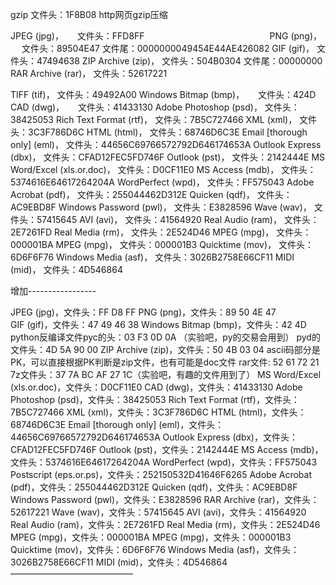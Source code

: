gzip                                                文件头：1F8B08    http网页gzip压缩

JPEG (jpg)，                        　    文件头：FFD8FF　　　　　　　　　　　　　　
PNG (png)，                       　      文件头：89504E47  文件尾：0000000049454E44AE426082
GIF (gif)，                                      文件头：47494638
ZIP Archive (zip)，                        文件头：504B0304 文件尾：00000000
RAR Archive (rar)，                      文件头：52617221

TIFF (tif)，                                       文件头：49492A00
Windows Bitmap (bmp)，      　   文件头：424D
CAD (dwg)，                        　      文件头：41433130
Adobe Photoshop (psd)，            文件头：38425053
Rich Text Format (rtf)，                   文件头：7B5C727466
XML (xml)，                                     文件头：3C3F786D6C
HTML (html)，                                  文件头：68746D6C3E
Email [thorough only] (eml)，         文件头：44656C69766572792D646174653A
Outlook Express (dbx)，                文件头：CFAD12FEC5FD746F
Outlook (pst)，                                 文件头：2142444E
MS Word/Excel (xls.or.doc)，        文件头：D0CF11E0
MS Access (mdb)，                        文件头：5374616E64617264204A
WordPerfect (wpd)，                      文件头：FF575043
Adobe Acrobat (pdf)，                    文件头：255044462D312E
Quicken (qdf)，                                文件头：AC9EBD8F
Windows Password (pwl)，            文件头：E3828596
Wave (wav)，                                    文件头：57415645
AVI (avi)，                                          文件头：41564920
Real Audio (ram)，                           文件头：2E7261FD
Real Media (rm)，                             文件头：2E524D46
MPEG (mpg)，                                  文件头：000001BA
MPEG (mpg)，                                  文件头：000001B3
Quicktime (mov)，                             文件头：6D6F6F76
Windows Media (asf)，                     文件头：3026B2758E66CF11
MIDI (mid)，                                         文件头：4D546864


增加-----------------

JPEG (jpg)，文件头：FF D8 FF
PNG (png)，文件头：89 50 4E 47    
GIF (gif)，文件头：47 49 46 38
Windows Bitmap (bmp)，文件头：42 4D 
python反编译文件pyc的头：03 F3 0D 0A  （实验吧，py的交易会用到）
pyd的文件头：4D 5A 90 00
ZIP Archive (zip)，文件头：50 4B 03 04 ascii码部分是PK，可以直接根据PK判断是zip文件，也有可能是doc文件
rar文件: 52 61 72 21
7z文件头：37 7A BC AF 27 1C（实验吧，有趣的文件用到了）
MS Word/Excel (xls.or.doc)，文件头：D0CF11E0
CAD (dwg)，文件头：41433130
Adobe Photoshop (psd)，文件头：38425053
Rich Text Format (rtf)，文件头：7B5C727466
XML (xml)，文件头：3C3F786D6C
HTML (html)，文件头：68746D6C3E
Email [thorough only] (eml)，文件头：44656C69766572792D646174653A
Outlook Express (dbx)，文件头：CFAD12FEC5FD746F
Outlook (pst)，文件头：2142444E
MS Access (mdb)，文件头：5374616E64617264204A
WordPerfect (wpd)，文件头：FF575043
Postscript (eps.or.ps)，文件头：252150532D41646F6265
Adobe Acrobat (pdf)，文件头：255044462D312E
Quicken (qdf)，文件头：AC9EBD8F
Windows Password (pwl)，文件头：E3828596
RAR Archive (rar)，文件头：52617221
Wave (wav)，文件头：57415645
AVI (avi)，文件头：41564920
Real Audio (ram)，文件头：2E7261FD
Real Media (rm)，文件头：2E524D46
MPEG (mpg)，文件头：000001BA
MPEG (mpg)，文件头：000001B3
Quicktime (mov)，文件头：6D6F6F76
Windows Media (asf)，文件头：3026B2758E66CF11
MIDI (mid)，文件头：4D546864 
——————————————